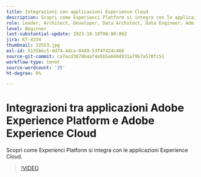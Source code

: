 ```yaml
---
title: Integrazioni con applicazioni Experience Cloud
description: Scopri come Experienci Platform si integra con le applicazioni Experience Cloud.
role: Leader, Architect, Developer, Data Architect, Data Engineer, Admin, User
level: Beginner
last-substantial-update: 2023-10-19T00:00:00Z
jira: KT-4334
thumbnail: 32553.jpg
exl-id: 5135bbc5-dd74-4dca-8449-53f4f424c468
source-git-commit: ca7acd3678b4af4a5b5a040d931a79b7a570fc51
workflow-type: tm+mt
source-wordcount: '35'
ht-degree: 0%

---
```


# Integrazioni tra applicazioni Adobe Experience Platform e Adobe Experience Cloud

Scopri come Experienci Platform si integra con le applicazioni Experience Cloud.

>[!VIDEO](https://video.tv.adobe.com/v/32553?learn=on)


